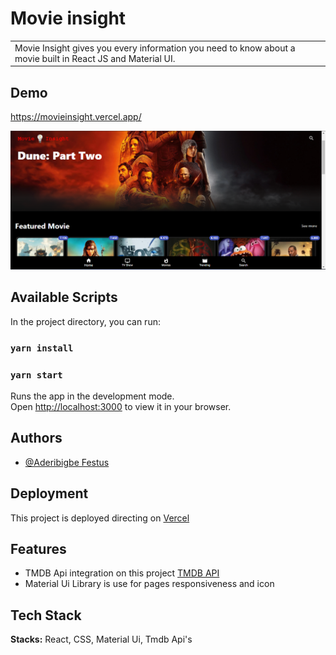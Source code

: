 # Movie insight

<table>
<tr>
<td>
  Movie Insight gives you every information you need to know about a movie built in React JS and Material UI.
</td>
</tr>
</table>

## Demo

https://movieinsight.vercel.app/

![Screenshoot](movieinsight.png)

## Available Scripts

In the project directory, you can run:

### `yarn install`

### `yarn start`

Runs the app in the development mode.\
Open [http://localhost:3000](http://localhost:3000) to view it in your browser.

## Authors

- [@Aderibigbe Festus](https://github.com/Festus891)

## Deployment

This project is deployed directing on [Vercel](https://vercel.com/login?next=%2Fdashboard)

## Features

- TMDB Api integration on this project [TMDB API](https://developer.themoviedb.org/docs/getting-started)
- Material Ui Library is use for pages responsiveness and icon

## Tech Stack

**Stacks:** React, CSS, Material Ui, Tmdb Api's
